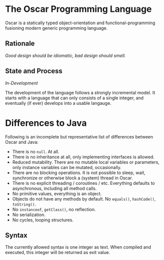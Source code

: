 # The Oscar Programming Language

Oscar is a statically typed object-orientation and functional-programming fusioning modern generic programming language.

## Rationale

*Good design should be idiomatic, bad design should smell.*

## State and Process

*In-Development*

The development of the language follows a strongly incremental model. It starts
with a language that can only consists of a single integer, and eventually (if ever)
develops into a usable langauge.

# Differences to Java
 
Following is an incomplete but representative list of differences between Oscar and Java:
 
 * There is no `null`. At all.
 * There is no inheritance at all, only implementing interfaces is allowed.
 * Reduced mutability. There are no mutable local variables or parameters, only instance variables can be mutated, occasionally.
 * There are no blocking operations. It is not possible to sleep, wait, synchronize or otherwise block a (system) thread in Oscar.
 * There is no explicit threading / coroutines / etc. Everything defaults to asynchronous, including all method calls.
 * No primitive values, everything is an object.
 * Objects do not have any methods by default. No `equals()`, `hashCode()`, `toString()`.
 * No `instanceof`, `getClass()`, no reflection.
 * No serialization.
 * No cycles, looping structures.

## Syntax

The currently allowed syntax is one integer as text. When compiled and executed, this integer will be
returned as exit value.


